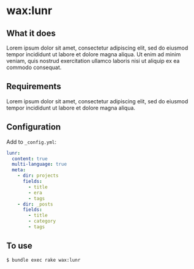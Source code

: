 # wax:lunr

## What it does
Lorem ipsum dolor sit amet, consectetur adipiscing elit, sed do eiusmod tempor incididunt ut labore et dolore magna aliqua. Ut enim ad minim veniam, quis nostrud exercitation ullamco laboris nisi ut aliquip ex ea commodo consequat.

## Requirements
Lorem ipsum dolor sit amet, consectetur adipiscing elit, sed do eiusmod tempor incididunt ut labore et dolore magna aliqua.

## Configuration

Add to `_config.yml`:
```yaml
lunr:
  content: true
  multi-language: true
  meta:
    - dir: projects
      fields:
        - title
        - era
        - tags
    - dir: _posts
      fields:
        - title
        - category
        - tags
```

## To use
`$ bundle exec rake wax:lunr`
